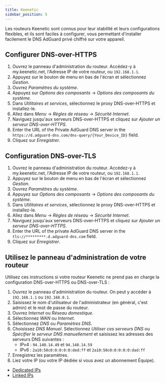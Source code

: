 ```yaml
---
title: Keenetic
sidebar_position: 5
---
```


Les routeurs Keenetic sont connus pour leur stabilité et leurs configurations flexibles, et ils sont faciles à configurer, vous permettant d'installer facilement le DNS AdGuard privé chiffré sur votre appareil.

## Configurer DNS-over-HTTPS

1. Ouvrez le panneau d'administration du routeur. Accédez-y à my.keenetic.net, l'Adresse IP de votre routeur, ou `192.168.1.1`.
2. Appuyez sur le bouton de menu en bas de l'écran et sélectionnez _Gestion_.
3. Ouvrez _Paramètres du système_.
4. Appuyez sur _Options des composants_ → _Options des composants du système_.
5. Dans _Utilitaires et services_, sélectionnez le proxy DNS-over-HTTPS et installez-le.
6. Allez dans _Menu_ → _Règles de réseau_ → _Sécurité Internet_.
7. Naviguez jusqu'aux serveurs DNS-over-HTTPS et cliquez sur _Ajouter un serveur DNS-over-HTTPS_.
8. Enter the URL of the Private AdGuard DNS server in the `https://d.adguard-dns.com/dns-query/{Your_Device_ID}` field.
9. Cliquez sur _Enregistrer_.

## Configuration DNS-over-TLS

1. Ouvrez le panneau d'administration du routeur. Accédez-y à my.keenetic.net, l'Adresse IP de votre routeur, ou `192.168.1.1`.
2. Appuyez sur le bouton de menu en bas de l'écran et sélectionnez _Gestion_.
3. Ouvrez _Paramètres du système_.
4. Appuyez sur _Options des composants_ → _Options des composants du système_.
5. Dans _Utilitaires et services_, sélectionnez le proxy DNS-over-HTTPS et installez-le.
6. Allez dans _Menu_ → _Règles de réseau_ → _Sécurité Internet_.
7. Naviguez jusqu'aux serveurs DNS-over-HTTPS et cliquez sur _Ajouter un serveur DNS-over-HTTPS_.
8. Enter the URL of the private AdGuard DNS server in the `tls://*********.d.adguard-dns.com` field.
9. Cliquez sur _Enregistrer_.

## Utilisez le panneau d'administration de votre routeur

Utilisez ces instructions si votre routeur Keenetic ne prend pas en charge la configuration DNS-over-HTTPS ou DNS-over-TLS :

1. Ouvrez le panneau d'administration du routeur. On peut y accéder à `192.168.1.1` ou `192.168.0.1`.
2. Saisissez le nom d'utilisateur de l'administrateur (en général, c'est admin) et le mot de passe du routeur.
3. Ouvrez _Internet_ ou _Réseau domestique_.
4. Sélectionnez _WAN_ ou _Internet_.
5. Sélectionnez _DNS_ ou _Paramètres DNS_.
6. Choisissez _DNS Manuel_. Sélectionnez _Utiliser ces serveurs DNS_ ou _Spécifier le serveur DNS manuellement_ et saisissez les adresses des serveurs DNS suivantes :
    - IPv4 : `94.140.14.49` et `94.140.14.59`
    - IPv6 : `2a10:50c0:0:0:0:0:ded:ff` et `2a10:50c0:0:0:0:0:dad:ff`
7. Enregistrez les paramètres.
8. Liez votre IP (ou votre IP dédiée si vous avez un abonnement Équipe).

- [Dedicated IPs](/private-dns/connect-devices/other-options/dedicated-ip.md)
- [Linked IPs](/private-dns/connect-devices/other-options/linked-ip.md)
